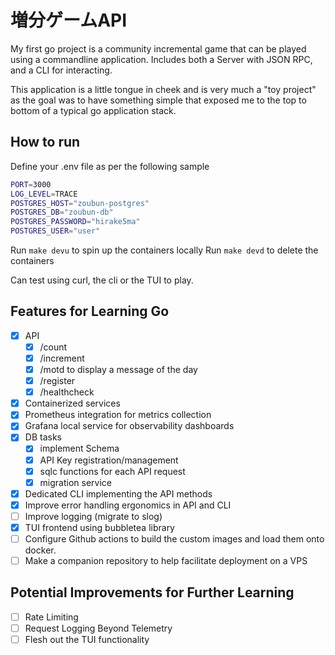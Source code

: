 # 増分ゲームAPI

My first go project is a community incremental game that can be played using a
commandline application. Includes both a Server with JSON RPC, and a CLI for 
interacting.

This application is a little tongue in cheek and is very much a "toy project"
as the goal was to have something simple that exposed me to the top to bottom
of a typical go application stack.

## How to run

Define your .env file as per the following sample

```sh
PORT=3000
LOG_LEVEL=TRACE
POSTGRES_HOST="zoubun-postgres"
POSTGRES_DB="zoubun-db"
POSTGRES_PASSWORD="hirake5ma"
POSTGRES_USER="user"
```

Run `make devu` to spin up the containers locally
Run `make devd` to delete the containers

Can test using curl, the cli or the TUI to play.

## Features for Learning Go

- [x] API
    - [x] /count
    - [x] /increment
    - [x] /motd to display a message of the day
    - [x] /register
    - [x] /healthcheck
- [x] Containerized services
- [x] Prometheus integration for metrics collection
- [x] Grafana local service for observability dashboards
- [x] DB tasks
    - [x] implement Schema
    - [x] API Key registration/management
    - [x] sqlc functions for each API request
    - [x] migration service
- [x] Dedicated CLI implementing the API methods
- [x] Improve error handling ergonomics in API and CLI
- [ ] Improve logging (migrate to slog)
- [x] TUI frontend using bubbletea library
- [ ] Configure Github actions to build the custom images and load them onto docker.
- [ ] Make a companion repository to help facilitate deployment on a VPS

## Potential Improvements for Further Learning
- [ ] Rate Limiting
- [ ] Request Logging Beyond Telemetry
- [ ] Flesh out the TUI functionality
